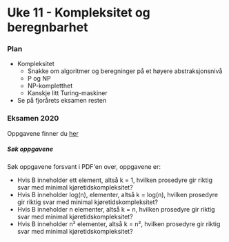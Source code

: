 # Uke 11 - Kompleksitet og beregnbarhet

### Plan
* Kompleksitet
    * Snakke om algoritmer og beregninger på et høyere abstraksjonsnivå
    * P og NP
    * NP-kompletthet
    * Kanskje litt Turing-maskiner
* Se på fjorårets eksamen resten

### Eksamen 2020

Oppgavene finner du [her](https://www.uio.no/studier/emner/matnat/ifi/IN2010/h20/eksamens-ressurser/in2010-h2020-eksamen.pdf)

##### Søk oppgavene
Søk oppgavene forsvant i PDF'en over, oppgavene er:

* Hvis B inneholder ett element, altså k = 1, hvilken prosedyre gir riktig svar med
minimal kjøretidskompleksitet?
* Hvis B inneholder log(n), elementer, altså k = log(n), hvilken prosedyre gir riktig
svar med minimal kjøretidskompleksitet?
* Hvis B inneholder n elementer, altså k = n, hvilken prosedyre gir riktig
svar med minimal kjøretidskompleksitet?
* Hvis B inneholder n² elementer, altså k = n², hvilken prosedyre gir riktig
svar med minimal kjøretidskompleksitet?

